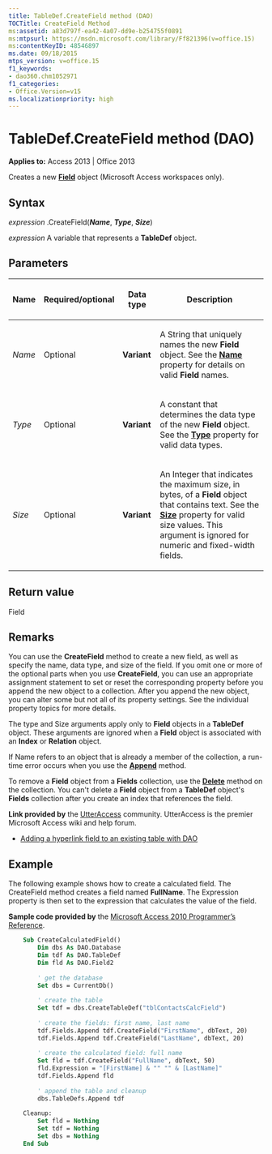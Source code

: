 ```yaml
---
title: TableDef.CreateField method (DAO)
TOCTitle: CreateField Method
ms:assetid: a83d797f-ea42-4a07-dd9e-b254755f0891
ms:mtpsurl: https://msdn.microsoft.com/library/Ff821396(v=office.15)
ms:contentKeyID: 48546897
ms.date: 09/18/2015
mtps_version: v=office.15
f1_keywords:
- dao360.chm1052971
f1_categories:
- Office.Version=v15
ms.localizationpriority: high
---
```


# TableDef.CreateField method (DAO)

**Applies to:** Access 2013 | Office 2013

Creates a new **[Field](field-object-dao.md)** object (Microsoft Access workspaces only).

## Syntax

*expression* .CreateField(_**Name**_, _**Type**_, _**Size**_)

*expression* A variable that represents a **TableDef** object.

## Parameters

<table>
<colgroup>
<col />
<col />
<col />
<col />
</colgroup>
<thead>
<tr class="header">
<th><p>Name</p></th>
<th><p>Required/optional</p></th>
<th><p>Data type</p></th>
<th><p>Description</p></th>
</tr>
</thead>
<tbody>
<tr class="odd">
<td><p><em>Name</em></p></td>
<td><p>Optional</p></td>
<td><p><strong>Variant</strong></p></td>
<td><p>A String that uniquely names the new <strong>Field</strong> object. See the <strong><a href="connection-name-property-dao.md">Name</a></strong> property for details on valid <strong>Field</strong> names.</p></td>
</tr>
<tr class="even">
<td><p><em>Type</em></p></td>
<td><p>Optional</p></td>
<td><p><strong>Variant</strong></p></td>
<td><p>A constant that determines the data type of the new <strong>Field</strong> object. See the <strong><a href="field-type-property-dao.md">Type</a></strong> property for valid data types.</p></td>
</tr>
<tr class="odd">
<td><p><em>Size</em></p></td>
<td><p>Optional</p></td>
<td><p><strong>Variant</strong></p></td>
<td><p>An Integer that indicates the maximum size, in bytes, of a <strong>Field</strong> object that contains text. See the <strong><a href="field-size-property-dao.md">Size</a></strong> property for valid size values. This argument is ignored for numeric and fixed-width fields.</p></td>
</tr>
</tbody>
</table>


## Return value

Field

## Remarks

You can use the **CreateField** method to create a new field, as well as specify the name, data type, and size of the field. If you omit one or more of the optional parts when you use **CreateField**, you can use an appropriate assignment statement to set or reset the corresponding property before you append the new object to a collection. After you append the new object, you can alter some but not all of its property settings. See the individual property topics for more details.

The type and Size arguments apply only to **Field** objects in a **TableDef** object. These arguments are ignored when a **Field** object is associated with an **Index** or **Relation** object.

If Name refers to an object that is already a member of the collection, a run-time error occurs when you use the **[Append](fields-append-method-dao.md)** method.

To remove a **Field** object from a **Fields** collection, use the **[Delete](fields-delete-method-dao.md)** method on the collection. You can't delete a **Field** object from a **TableDef** object's **Fields** collection after you create an index that references the field.

**Link provided by** the [UtterAccess](https://www.utteraccess.com) community. UtterAccess is the premier Microsoft Access wiki and help forum.

- [Adding a hyperlink field to an existing table with DAO](https://www.utteraccess.com/wiki/index.php/adding_a_hyperlink_field_to_an_existing_table_with_dao)

## Example

The following example shows how to create a calculated field. The CreateField method creates a field named **FullName**. The Expression property is then set to the expression that calculates the value of the field.

**Sample code provided by** the [Microsoft Access 2010 Programmer’s Reference](https://www.amazon.com/Microsoft-Access-2010-Programmers-Reference/dp/8126528125).

```vb
    Sub CreateCalculatedField()
        Dim dbs As DAO.Database
        Dim tdf As DAO.TableDef
        Dim fld As DAO.Field2
        
        ' get the database
        Set dbs = CurrentDb()
        
        ' create the table
        Set tdf = dbs.CreateTableDef("tblContactsCalcField")
        
        ' create the fields: first name, last name
        tdf.Fields.Append tdf.CreateField("FirstName", dbText, 20)
        tdf.Fields.Append tdf.CreateField("LastName", dbText, 20)
        
        ' create the calculated field: full name
        Set fld = tdf.CreateField("FullName", dbText, 50)
        fld.Expression = "[FirstName] & "" "" & [LastName]"
        tdf.Fields.Append fld
        
        ' append the table and cleanup
        dbs.TableDefs.Append tdf
        
    Cleanup:
        Set fld = Nothing
        Set tdf = Nothing
        Set dbs = Nothing
    End Sub
```

